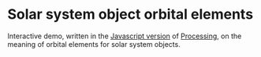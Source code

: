 # Solar system object orbital elements
Interactive demo, written in the [Javascript version](https://p5js.org/) of [Processing](https://processing.org), on the meaning  of orbital elements for solar system objects.
